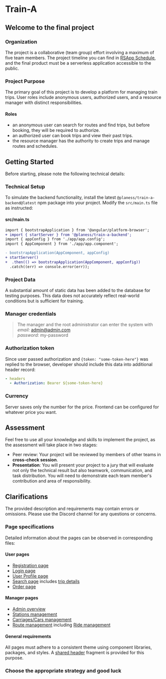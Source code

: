 # Train-A

## Welcome to the final project

### Organization

The project is a collaborative (team group) effort involving a maximum of five team members. The project timeline you can find in [RSApp Schedule](https://app.rs.school/course/schedule), and the final product must be a serverless application accessible to the public.

### Project Purpose

The primary goal of this project is to develop a platform for managing train trips. User roles include anonymous users, authorized users, and a resource manager with distinct responsibilities.

#### Roles

- an anonymous user can search for routes and find trips, but before booking, they will be required to authorize.
- an authorized user can book trips and view their past trips.
- the resource manager has the authority to create trips and manage routes and schedules.

## Getting Started

Before starting, please note the following technical details:

### Technical Setup

To simulate the backend functionality, install the latest `@planess/train-a-backend@latest` npm package into your project. Modify the `src/main.ts` file as instructed:

#### src/main.ts

```diff
import { bootstrapApplication } from '@angular/platform-browser';
+ import { startServer } from '@planess/train-a-backend';
import { appConfig } from './app/app.config';
import { AppComponent } from './app/app.component';

- bootstrapApplication(AppComponent, appConfig)
+ startServer()
+  .then(() => bootstrapApplication(AppComponent, appConfig))
  .catch((err) => console.error(err));
```

### Project Data

A substantial amount of static data has been added to the database for testing purposes. This data does not accurately reflect real-world conditions but is sufficient for training.

### Manager credentials

> The manager and the root administrator can enter the system with  
> _email:_ <admin@admin.com>  
> _password:_ my-password

### Authorization token

Since user passed authorization and `{token: "some-token-here"}` was replied to the browser, developer should include this data into additional header record:

```yml
- headers
  - Authorization: Bearer ${some-token-here}
```

### Currency

Server saves only the number for the price. Frontend can be configured for whatever price you want.

## Assessment

Feel free to use all your knowledge and skills to implement the project, as the assessment will take place in two stages:

- Peer review: Your project will be reviewed by members of other teams in **cross-check session**.
- **Presentation**: You will present your project to a jury that will evaluate not only the technical result but also teamwork, communication, and task distribution. You will need to demonstrate each team member's contribution and area of responsibility.

## Clarifications

The provided description and requirements may contain errors or omissions. Please use the Discord channel for any questions or concerns.

### Page specifications

Detailed information about the pages can be observed in corresponding files:

#### User pages

- [Registration page](./sign-up.md)
- [Login page](./sign-in.md)
- [User Profile page](./profile.md)
- [Search page](./search.md) includes [trip details](./search-detail.md)
- [Order page](./order.md)

#### Manager pages

- [Admin overview](./admin/readme.md)
- [Stations management](./admin/stations.md)
- [Carriages/Cars management](./admin/carriages.md)
- [Route management](./admin/routes.md) including [Ride management](./admin/ride.md)

#### General requirements

All pages must adhere to a consistent theme using component libraries, packages, and styles. A [shared header](./header-fragment.md) fragment is provided for this purpose.

### Choose the appropriate strategy and good luck
